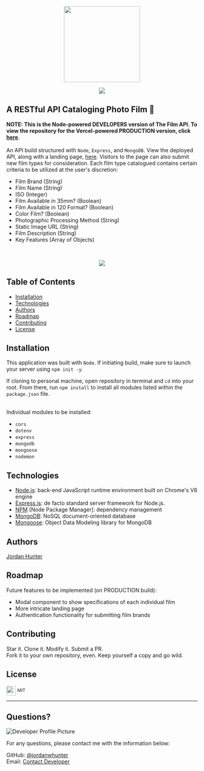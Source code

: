 <p align="center">
  <img height="200px" src="https://user-images.githubusercontent.com/69367907/110390102-7932ec80-8033-11eb-9e97-f694152e0b9c.png">
</p>

<p align="center">
  <img src="https://img.shields.io/badge/JavaScript-100.0%25-blue?style=flat&logo=javascript">
</p> 

## A RESTful API Cataloging Photo Film 📸


  **NOTE: This is the Node-powered DEVELOPERS version of The Film API. To view the repository for the Vercel-powered PRODUCTION version, click <a href="https://github.com/jordanwhunter/filmdexapi-v2" target="_blank">here</a>**.<br>
  <br>
  An API build structured with ```Node```, ```Express```, and ```MongoDB```. View the deployed API, along with a landing page, <a href="https://filmapi.vercel.app/" target="_blank">here</a>. Visitors to the page can also submit new film types for consideration. Each film type catalogued contains certain criteria to be utilized at the user's discretion:<br>
  * Film Brand (String)
  * Film Name (String)
  * ISO (Integer)
  * Film Available in 35mm? (Boolean)
  * Film Available in 120 Format? (Boolean)
  * Color Film? (Boolean)
  * Photographic Processing Method (String)
  * Static Image URL (String)
  * Film Description (String)
  * Key Features (Array of Objects)
  <br>
  <p align="center">
    <img src="https://user-images.githubusercontent.com/69367907/110515513-789f6200-80d6-11eb-8aee-98c9b4a27c74.png">
  </p>


  ## Table of Contents
  * [Installation](#installation)
  * [Technologies](#technologies)
  * [Authors](#authors)
  * [Roadmap](#roadmap)
  * [Contributing](#contributing)
  * [License](#license)
  
  ## Installation
  This application was built with ```Node```. If initiating build, make sure to launch your server using ```npm init -y```.
  
  If cloning to personal machine, open repository in terminal and ```cd``` into your root. From there, run ```npm install``` to install all modules listed within the ```package.json``` file.<br>
  <br>

  Individual modules to be installed:<br>
  * ```cors```<br>
  * ```dotenv```<br>
  * ```express```<br>
  * ```mongodb```<br>
  * ```mongoose```<br>
  * ```nodemon```<br>


  ## Technologies
  * <a href="https://nodejs.org/" target="_blank">Node.js</a>: back-end JavaScript runtime environment built on Chrome's V8 engine
  * <a href="https://expressjs.com/" target="_blank">Express.js</a>: de facto standard server framework for Node.js.
  * <a href="www.npmjs.com" target="_blank">NPM</a> [Node Package Manager]: dependency management
  * <a href="https://www.mongodb.com/" target="_blank">MongoDB</a>: NoSQL document-oriented database
  * <a href="https://mongoosejs.com/" target="_blank">Mongoose</a>: Object Data Modeling library for MongoDB
  

  ## Authors
  <a href="www.https://github.com/jordanwhunter" target="_blank">Jordan Hunter</a>

  ## Roadmap
  Future features to be implemented (on PRODUCTION build):<br>
  * Modal component to show specifications of each individual film
  * More intricate landing page
  * Authentication functionality for submitting film brands
  
  ## Contributing
  Star it. Clone it. Modify it. Submit a PR. <br>
  Fork it to your own repository, even. Keep yourself a copy and go wild.
  
  ## License
  
  <sub><img width="25px" src="https://user-images.githubusercontent.com/69367907/110377669-ae830e80-8022-11eb-8b8e-483f4ac522df.png"></sub> <sup>MIT</sup>
  
  ---
  
  ## Questions?
  
  ![Developer Profile Picture](https://avatars2.githubusercontent.com/u/69367907?v=4) 
  
  For any questions, please contact me with the information below:
 
  GitHub: [@jordanwhunter](https://api.github.com/users/jordanwhunter)<br>
  Email: <a href = "mailto: jordanwhunter@users.noreply.github.com">Contact Developer</a>